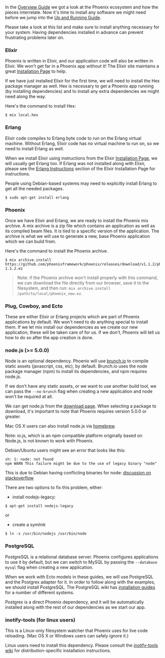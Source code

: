 In the [Overview Guide](http://www.phoenixframework.org/docs/overview) we got a look at the Phoenix ecosystem and how the pieces interrelate. Now it's time to install any software we might need before we jump into the [Up and Running Guide](http://www.phoenixframework.org/docs/up-and-running).

Please take a look at this list and make sure to install anything necessary for your system. Having dependencies installed in advance can prevent frustrating problems later on.

### Elixir

Phoenix is written in Elixir, and our application code will also be written in Elixir. We won't get far in a Phoenix app without it! The Elixir site maintains a great [Installation Page](http://elixir-lang.org/install.html) to help.

If we have just installed Elixir for the first time, we will need to install the Hex package manager as well. Hex is necessary to get a Phoenix app running (by installing dependencies) and to install any extra dependencies we might need along the way.

Here's the command to install Hex:

```console
$ mix local.hex
```

### Erlang

Elixir code compiles to Erlang byte code to run on the Erlang virtual machine. Without Erlang, Elixir code has no virtual machine to run on, so we need to install Erlang as well.

When we install Elixir using instructions from the Elixir [Installation Page](http://elixir-lang.org/install.html),  we will usually get Erlang too. If Erlang was not installed along with Elixir, please see the [Erlang Instructions](http://elixir-lang.org/install.html#installing-erlang) section of the Elixir Installation Page for instructions.

People using Debian-based systems may need to explicitly install Erlang to get all the needed packages.

```console
$ sudo apt-get install erlang
```

### Phoenix

Once we have Elixir and Erlang, we are ready to install the Phoenix mix archive. A mix archive is a zip file which contains an application as well as its compiled beam files. It is tied to a specific version of the application. The archive is what we will use to generate a new, base Phoenix application which we can build from.

Here's the command to install the Phoenix archive.

```console
$ mix archive.install https://github.com/phoenixframework/phoenix/releases/download/v1.1.2/phoenix_new-1.1.2.ez
```
> Note: if the Phoenix archive won't install properly with this command, we can download the file directly from our browser, save it to the filesystem, and then run: `mix archive.install /path/to/local/phoenix_new.ez`.

### Plug, Cowboy, and Ecto

These are either Elixir or Erlang projects which are part of Phoenix applications by default. We won't need to do anything special to install them. If we let mix install our dependencies as we create our new application, these will be taken care of for us. If we don't, Phoenix will tell us how to do so after the app creation is done.

### node.js (>= 5.0.0)

Node is an optional dependency. Phoenix will use [brunch.io](http://brunch.io/) to compile static assets (javascript, css, etc), by default. Brunch.io uses the node package manager (npm) to install its dependencies, and npm requires node.js.

If we don't have any static assets, or we want to use another build tool, we can pass the `--no-brunch` flag when creating a new application and node won't be required at all.

We can get node.js from the [download page](https://nodejs.org/en/download/). When selecting a package to download, it's important to note that Phoenix requires version 5.0.0 or greater.

Mac OS X users can also install node.js via [homebrew](http://brew.sh/).

Note: io.js, which is an npm compatible platform originally based on Node.js, is not known to work with Phoenix.

Debian/Ubuntu users might see an error that looks like this:
```console
sh: 1: node: not found
npm WARN This failure might be due to the use of legacy binary "node"
```
This is due to Debian having conflicting binaries for node: [discussion on stackoverflow](http://stackoverflow.com/questions/21168141/can-not-install-packages-using-node-package-manager-in-ubuntu)

There are two options to fix this problem, either:
- install nodejs-legacy:
```console
$ apt-get install nodejs-legacy
```
or
- create a symlink
```console
$ ln -s /usr/bin/nodejs /usr/bin/node
```

### PostgreSQL

PostgreSQL is a relational database server. Phoenix configures applications to use it by default, but we can switch to MySQL by passing the `--database mysql` flag when creating a new application.

When we work with Ecto models in these guides, we will use PostgreSQL and the Postgrex adapter for it. In order to follow along with the examples, we should install PostgreSQL. The PostgreSQL wiki has [installation guides](https://wiki.postgresql.org/wiki/Detailed_installation_guides) for a number of different systems.

Postgrex is a direct Phoenix dependency, and it will be automatically installed along with the rest of our dependencies as we start our app.

### inotify-tools (for linux users)

This is a Linux-only filesystem watcher that Phoenix uses for live code reloading. (Mac OS X or Windows users can safely ignore it.)

Linux users need to install this dependency. Please consult the [inotify-tools wiki](https://github.com/rvoicilas/inotify-tools/wiki) for distribution-specific installation instructions.
